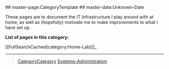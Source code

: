  \#\# master-page:CategoryTemplate \#\# master-date:Unknown-Date

These pages are to document the IT Infrastructure I play around with at home, as well as (hopefully) motivate me to make improvements to what I have set up.

**List of pages in this category:**

[[FullSearchCached(category:Home-Lab)]]\_

* * * * *

> [CategoryCategory](../CategoryCategory) [Systems-Administration](../Systems-Administration)
